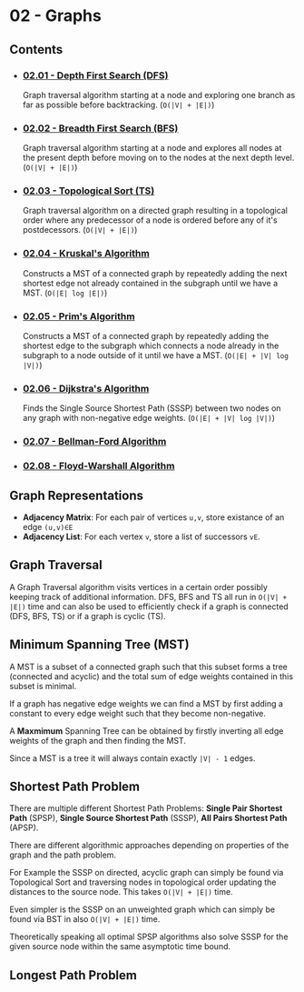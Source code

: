 # 02 - Graphs

## Contents
- ### [02.01 - Depth First Search (DFS)](02.01%20-%20Depth%20First%20Search%20(DFS))
    Graph traversal algorithm starting at a node and exploring one branch as far as possible before backtracking. (`O(|V| + |E|)`)
- ### [02.02 - Breadth First Search (BFS)](02.02%20-%20Breadth%20First%20Search%20(BFS))
    Graph traversal algorithm starting at a node and explores all nodes at the present depth before moving on to the nodes at the next depth level. (`O(|V| + |E|)`)
- ### [02.03 - Topological Sort (TS)](02.03%20-%20Topological%20Sort%20(TS))
    Graph traversal algorithm on a directed graph resulting in a topological order where any predecessor of a node is ordered before any of it's postdecessors. (`O(|V| + |E|)`)
- ### [02.04 - Kruskal's Algorithm](02.04%20-%20Kruskal's%20Algorithm)
    Constructs a MST of a connected graph by repeatedly adding the next shortest edge not already contained in the subgraph until we have a MST. (`O(|E| log |E|)`)
- ### [02.05 - Prim's Algorithm](02.05%20-%20Prim's%20Algorithm)
    Constructs a MST of a connected graph by repeatedly adding the shortest edge to the subgraph which connects a node already in the subgraph to a node outside of it until we have a MST. (`O(|E| + |V| log |V|)`)
- ### [02.06 - Dijkstra's Algorithm](02.06%20-%20Dijkstra's%20Algorithm)
    Finds the Single Source Shortest Path (SSSP) between two nodes on any graph with non-negative edge weights. (`O(|E| + |V| log |V|)`)
- ### [02.07 - Bellman-Ford Algorithm](02.07%20-%20Bellman-Ford%20Algorithm)
- ### [02.08 - Floyd-Warshall Algorithm](02.08%20-%20Floyd-Warshall%20Algorithm)

## Graph Representations
- **Adjacency Matrix**: For each pair of vertices `u,v`, store existance of an edge `(u,v)∈E`
- **Adjacency List**: For each vertex `v`, store a list of successors `vE`.

## Graph Traversal
A Graph Traversal algorithm visits vertices in a certain order possibly keeping track of additional information. 
DFS, BFS and TS all run in `O(|V| + |E|)` time and can also be used to efficiently check if a graph is connected (DFS, BFS, TS) or if a graph is cyclic (TS).

## Minimum Spanning Tree (MST)
A MST is a subset of a connected graph such that this subset forms a tree (connected and acyclic) and the total sum of edge weights contained in this subset is minimal.

If a graph has negative edge weights we can find a MST by first adding a constant to every edge weight such that they become non-negative.

A **Maxmimum** Spanning Tree can be obtained by firstly inverting all edge weights of the graph and then finding the MST.

Since a MST is a tree it will always contain exactly `|V| - 1` edges.

## Shortest Path Problem
There are multiple different Shortest Path Problems: **Single Pair Shortest Path** (SPSP), **Single Source Shortest Path** (SSSP), **All Pairs Shortest Path** (APSP).

There are different algorithmic approaches depending on properties of the graph and the path problem.

For Example the SSSP on directed, acyclic graph can simply be found via Topological Sort and traversing nodes in topological order updating the distances to the source node. This takes `O(|V| + |E|)` time.

Even simpler is the SSSP on an unweighted graph which can simply be found via BST in also `O(|V| + |E|)` time.

Theoretically speaking all optimal SPSP algorithms also solve SSSP for the given source node within the same asymptotic time bound.

## Longest Path Problem